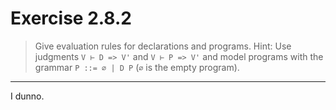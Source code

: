 # Exercise 2.8.2

> Give evaluation rules for declarations and programs.
> Hint:
> Use judgments `V ⊢ D => V'` and `V ⊢ P => V'` and model programs with the grammar `P ::= ∅ | D P` (`∅` is the empty program).

---

I dunno.
